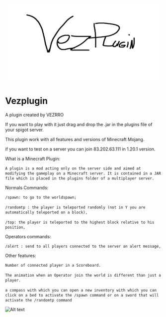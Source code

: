 ![Alt text](<banner.png>)
# Vezplugin
 A plugin created by VEZRRO

 If you want to play with it just drag and drop the .jar in the plugins file of your spigot server.

 This plugin work with all features and versions of Minecraft Mojang.

 if you want to test on a server you can join 83.202.63.111 in 1.20.1 version.
 
 
 What is a Minecraft Plugin:
    
    A plugin is a mod acting only on the server side and aimed at modifying the gameplay on a Minecraft server. It is contained in a JAR file which is placed in the plugins folder of a multiplayer server.
 
 
 
 
 Normals Commands:

    /spawn: to go to the worldspawn;

    /randomtp : the player is teleported randomly (not in Y you are automatically teleported on a block),

    /top: the player is teleported to the highest block relative to his position,

 Operators commands:

    /alert : send to all players connected to the server an alert message,

 Other features:

    Number of connected player in a Scoreboard.

    The animation when an Operator join the world is different than just a player.

    a compass with which you can open a new inventory with which you can click on a bed to activate the /spawn command or on a sword that will activate the /randomtp command
    




![Alt text](image-1.png)
